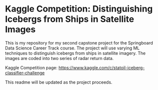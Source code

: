 # Kaggle Competition: Distinguishing Icebergs from Ships in Satellite Images

This is my repository for my second capstone project for the Springboard Data Science Career Track course. The project will use varying ML techniques to
distinguish icebergs from ships in satellite imagery. The images are coded into two series of radar return data.

Kaggle Competition page: https://www.kaggle.com/c/statoil-iceberg-classifier-challenge

This readme will be updated as the project proceeds.

